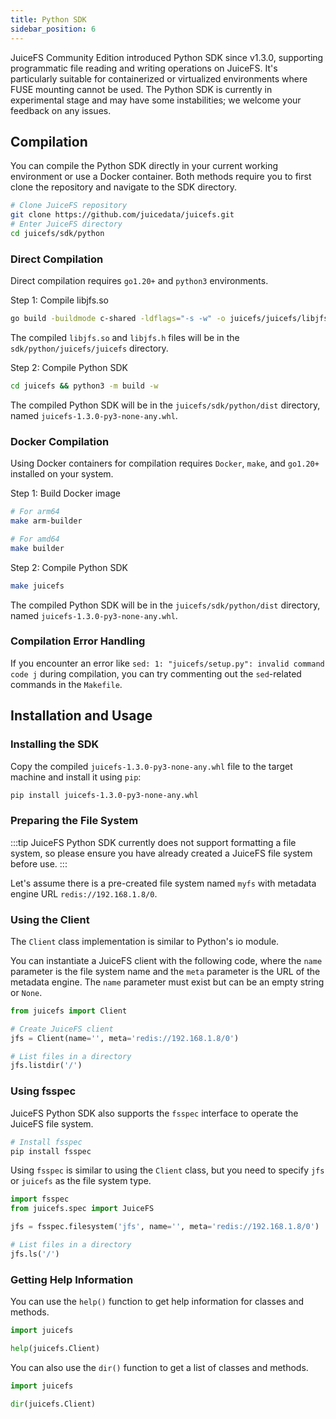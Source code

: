 ```yaml
---
title: Python SDK
sidebar_position: 6
---
```


JuiceFS Community Edition introduced Python SDK since v1.3.0, supporting programmatic file reading and writing operations on JuiceFS. It's particularly suitable for containerized or virtualized environments where FUSE mounting cannot be used. The Python SDK is currently in experimental stage and may have some instabilities; we welcome your feedback on any issues.

## Compilation

You can compile the Python SDK directly in your current working environment or use a Docker container. Both methods require you to first clone the repository and navigate to the SDK directory.

```bash
# Clone JuiceFS repository
git clone https://github.com/juicedata/juicefs.git
# Enter JuiceFS directory
cd juicefs/sdk/python
```

### Direct Compilation

Direct compilation requires `go1.20+` and `python3` environments.

Step 1: Compile libjfs.so

```bash
go build -buildmode c-shared -ldflags="-s -w" -o juicefs/juicefs/libjfs.so ../java/libjfs
```

The compiled `libjfs.so` and `libjfs.h` files will be in the `sdk/python/juicefs/juicefs` directory.

Step 2: Compile Python SDK

```bash
cd juicefs && python3 -m build -w
```

The compiled Python SDK will be in the `juicefs/sdk/python/dist` directory, named `juicefs-1.3.0-py3-none-any.whl`.

### Docker Compilation

Using Docker containers for compilation requires `Docker`, `make`, and `go1.20+` installed on your system.

Step 1: Build Docker image

```bash
# For arm64
make arm-builder

# For amd64
make builder
```

Step 2: Compile Python SDK

```bash
make juicefs
```

The compiled Python SDK will be in the `juicefs/sdk/python/dist` directory, named `juicefs-1.3.0-py3-none-any.whl`.

### Compilation Error Handling

If you encounter an error like `sed: 1: "juicefs/setup.py": invalid command code j` during compilation, you can try commenting out the `sed`-related commands in the `Makefile`.

## Installation and Usage

### Installing the SDK

Copy the compiled `juicefs-1.3.0-py3-none-any.whl` file to the target machine and install it using `pip`:

```bash
pip install juicefs-1.3.0-py3-none-any.whl
```

### Preparing the File System

:::tip
JuiceFS Python SDK currently does not support formatting a file system, so please ensure you have already created a JuiceFS file system before use.
:::

Let's assume there is a pre-created file system named `myfs` with metadata engine URL `redis://192.168.1.8/0`.

### Using the Client

The `Client` class implementation is similar to Python's io module.

You can instantiate a JuiceFS client with the following code, where the `name` parameter is the file system name and the `meta` parameter is the URL of the metadata engine. The `name` parameter must exist but can be an empty string or `None`.

```python
from juicefs import Client

# Create JuiceFS client
jfs = Client(name='', meta='redis://192.168.1.8/0')

# List files in a directory
jfs.listdir('/')
```

### Using fsspec

JuiceFS Python SDK also supports the `fsspec` interface to operate the JuiceFS file system.

```bash
# Install fsspec
pip install fsspec
```

Using `fsspec` is similar to using the `Client` class, but you need to specify `jfs` or `juicefs` as the file system type.

```python
import fsspec
from juicefs.spec import JuiceFS

jfs = fsspec.filesystem('jfs', name='', meta='redis://192.168.1.8/0')

# List files in a directory
jfs.ls('/')
```

### Getting Help Information

You can use the `help()` function to get help information for classes and methods.

```python
import juicefs

help(juicefs.Client)
```

You can also use the `dir()` function to get a list of classes and methods.

```python
import juicefs

dir(juicefs.Client)
```
